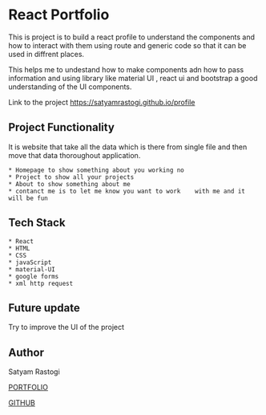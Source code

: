 # React Portfolio

This is project is to build a react profile to understand the components and how to interact with them using route and generic code so that it can be used in diffrent places.

This helps me to undestand how to make components adn how to pass information and using library like material UI , react ui and bootstrap a good understanding of the UI components.

Link to the project
<https://satyamrastogi.github.io/profile>

## Project Functionality

It is website that take all the data which is there from single file and then move that data thoroughout application.

    * Homepage to show something about you working no
    * Project to show all your projects
    * About to show something about me
    * contanct me is to let me know you want to work    with me and it will be fun

## Tech Stack

    * React
    * HTML
    * CSS
    * javaScript
    * material-UI
    * google forms
    * xml http request

## Future update

Try to improve the UI of the project

## Author

Satyam Rastogi

[PORTFOLIO](http://satyamrastogi.github.io/profile)

[GITHUB](https://github.com/satyamrastogi)